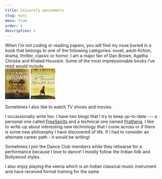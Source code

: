 ```yaml
---
title: Leisurely amusements
slug: misc
menu: true
order: 5
description: >
---
```


  When I'm not coding or reading papers, you will find my nose buried in a book that belongs to one of the following categories: novel, adult-fiction, drama, thriller, classic or horror. I am a major fan of Dan Brown, Agatha Christie and Khaled Houssini. Some of the most impressionable books I've read would include 
<br>
<img src="/assets/img/lost-symbol.jpg" height = "100" width="80"/> <img src="/assets/img/suns.jpg" height = "100" width="80"/> 
<br>

Sometimes I also like to watch TV shows and movies. 

  I occassionally write too. I have two blogs that I try to keep up-to-date --- a personal one called [FreeSpirits](https://96pratheek.wordpress.com/) and a technical one named [Prathena](https://medium.com/prathena). I like to write-up about interesting new technology that I come across or if there is some new philosophy I have discovered of life. If I had to consider an alternate career path - it would be writing! 

  Sometimes I join the Dance Club members while they rehearse for a performance because I love to dance! I mostly follow the Indian folk and Bollywood styles. 

  I also enjoy playing the veena which is an Indian classical music instrument and have received formal training for the same

